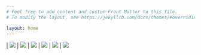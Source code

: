```yaml
---
# Feel free to add content and custom Front Matter to this file.
# To modify the layout, see https://jekyllrb.com/docs/themes/#overriding-theme-defaults

layout: home
---
```


| ![](https://source.unsplash.com/random/250x250/?android) | ![](https://source.unsplash.com/random/250x250/?rubyonrails) | ![](https://source.unsplash.com/random/250x250/?photoshop)
| ![](https://source.unsplash.com/random/250x250/?books) | ![](https://source.unsplash.com/random/250x250/?logo) | ![](https://source.unsplash.com/random/250x250/?coffee)
